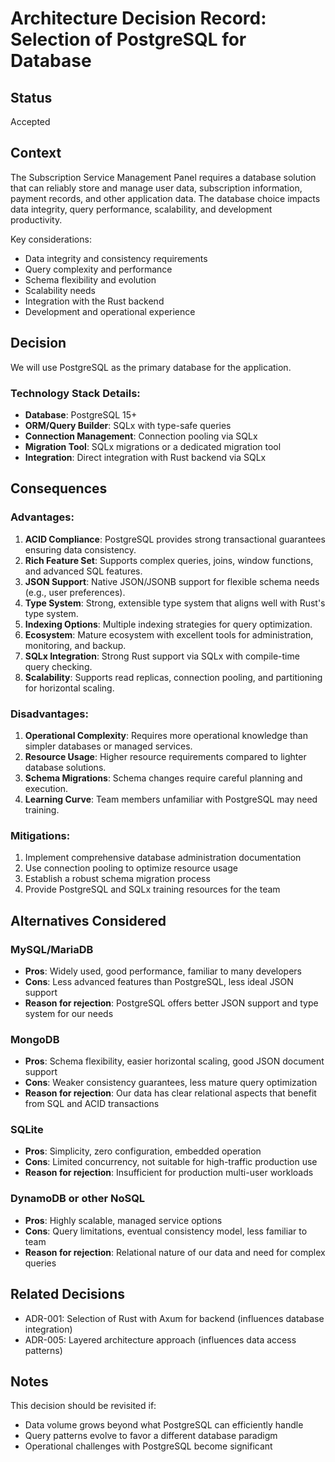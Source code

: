 # Architecture Decision Record: Selection of PostgreSQL for Database

## Status
Accepted

## Context
The Subscription Service Management Panel requires a database solution that can reliably store and manage user data, subscription information, payment records, and other application data. The database choice impacts data integrity, query performance, scalability, and development productivity.

Key considerations:
- Data integrity and consistency requirements
- Query complexity and performance
- Schema flexibility and evolution
- Scalability needs
- Integration with the Rust backend
- Development and operational experience

## Decision
We will use PostgreSQL as the primary database for the application.

### Technology Stack Details:
- **Database**: PostgreSQL 15+
- **ORM/Query Builder**: SQLx with type-safe queries
- **Connection Management**: Connection pooling via SQLx
- **Migration Tool**: SQLx migrations or a dedicated migration tool
- **Integration**: Direct integration with Rust backend via SQLx

## Consequences

### Advantages:
1. **ACID Compliance**: PostgreSQL provides strong transactional guarantees ensuring data consistency.
2. **Rich Feature Set**: Supports complex queries, joins, window functions, and advanced SQL features.
3. **JSON Support**: Native JSON/JSONB support for flexible schema needs (e.g., user preferences).
4. **Type System**: Strong, extensible type system that aligns well with Rust's type system.
5. **Indexing Options**: Multiple indexing strategies for query optimization.
6. **Ecosystem**: Mature ecosystem with excellent tools for administration, monitoring, and backup.
7. **SQLx Integration**: Strong Rust support via SQLx with compile-time query checking.
8. **Scalability**: Supports read replicas, connection pooling, and partitioning for horizontal scaling.

### Disadvantages:
1. **Operational Complexity**: Requires more operational knowledge than simpler databases or managed services.
2. **Resource Usage**: Higher resource requirements compared to lighter database solutions.
3. **Schema Migrations**: Schema changes require careful planning and execution.
4. **Learning Curve**: Team members unfamiliar with PostgreSQL may need training.

### Mitigations:
1. Implement comprehensive database administration documentation
2. Use connection pooling to optimize resource usage
3. Establish a robust schema migration process
4. Provide PostgreSQL and SQLx training resources for the team

## Alternatives Considered

### MySQL/MariaDB
- **Pros**: Widely used, good performance, familiar to many developers
- **Cons**: Less advanced features than PostgreSQL, less ideal JSON support
- **Reason for rejection**: PostgreSQL offers better JSON support and type system for our needs

### MongoDB
- **Pros**: Schema flexibility, easier horizontal scaling, good JSON document support
- **Cons**: Weaker consistency guarantees, less mature query optimization
- **Reason for rejection**: Our data has clear relational aspects that benefit from SQL and ACID transactions

### SQLite
- **Pros**: Simplicity, zero configuration, embedded operation
- **Cons**: Limited concurrency, not suitable for high-traffic production use
- **Reason for rejection**: Insufficient for production multi-user workloads

### DynamoDB or other NoSQL
- **Pros**: Highly scalable, managed service options
- **Cons**: Query limitations, eventual consistency model, less familiar to team
- **Reason for rejection**: Relational nature of our data and need for complex queries

## Related Decisions
- ADR-001: Selection of Rust with Axum for backend (influences database integration)
- ADR-005: Layered architecture approach (influences data access patterns)

## Notes
This decision should be revisited if:
- Data volume grows beyond what PostgreSQL can efficiently handle
- Query patterns evolve to favor a different database paradigm
- Operational challenges with PostgreSQL become significant 